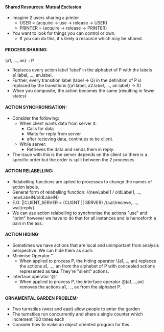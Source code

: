 #### Shared Resources: Mutual Exclusion
- Imagine 2 users sharing a printer
	- USER = (acquire -> use -> release -> USER)
	- PRINTER = (acquire -> release -> PRINTER)
- You want to look for things you can control or own.
	- If you can do this, it's likely a resource which may be shared.

#### PROCESS SHARING:
{a1, ..., an} :: P
- Replaces every action label 'label' in the alphabet of P with the labels a1.label, ..., an.label.
- Further, every transition label (label -> Q) in the definition of P is replaced by the transitions ({a1.label, a2.label, ..., an.label} -> X)
- When you composite, the action becomes the same (resulting in fewer states)

#### ACTION SYNCHRONISATION:
- Consider the following:
	- When client wants data from server it:
		- Calls for data
		- Waits for reply from server
		- after recieving data, continues to be client.
	- While server:
		- Retrieves the data and sends them in reply.
- The issue with this is the server depends on the client so there is a specific order but the order is split between the 2 processes.

#### ACTION RELABELLING:
- Relabelling functions are aplied to processes to change the names of action labels.
- General form of relabelling function:
		/{newLabel1 / oldLabel1, ..., newLabelN/oldLabelN}
- E.G:
		||CLIENT_SERVER = (CLIENT || SERVER) /{call/recieve, ..., wait/reply}.
- We can use action relabelling to synchronise the actions "use" and "print" however we have to do that for all instances and is henceforth a pain in the ass.

#### ACTION HIDING:
- Sometimes we have actions that are local and unimportant from analysis perspective. We can hide them as such:
-  Minimise Operator '\'
	- When applied to process P, the hiding operator \\{a1,..., an} replaces the actions a1, ..., an from the alphabet of P with concealed actions represented as **tau**. They're "silent" actions.
- Interface operator '@'
	- When applied to process P, the interface operator @(a1,...,an) removes the actions a1, ..., ax from the alphabet P.

#### ORNAMENTAL GARDEN PROBLEM:
- Two turnstiles (west and east) allow people to enter the garden
-  The turnstiles run concurrently and share a single counter which increment 100 times each
- Consider how to make an object oriented program for this